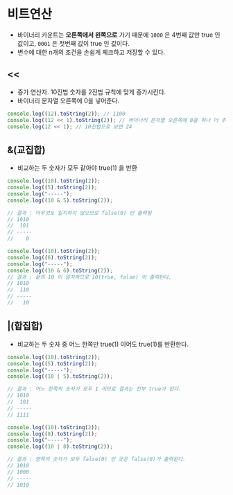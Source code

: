 # 비트연산

- 바이너리 카운트는 **오른쪽에서 왼쪽으로** 가기 때문에 `1000` 은 4번째 값만 true 인 값이고, `0001` 은 첫번째 값이 true 인 값이다.
- 변수에 대한 n개의 조건을 손쉽게 체크하고 저장할 수 있다.

## <<

- 증가 연산자. 10진법 숫자를 2진법 규칙에 맞게 증가시킨다.
- 바이너리 문자열 오른쪽에 0을 넣어준다.

```javascript
console.log((12).toString(2)); // 1100
console.log((12 << 1).toString(2)); // 바이너리 문자열 오른쪽에 0을 하나 더 추가하면 11000
console.log(12 << 1); // 10진법으로 보면 24
```

## &(교집합)

- 비교하는 두 숫자가 모두 같아야 true(1) 을 반환

```javascript
console.log((10).toString(2));
console.log((5).toString(2));
console.log("-----");
console.log((10 & 5).toString(2));

// 결과 : 아무것도 일치하지 않으므로 false(0) 만 출력됨
// 1010
//  101
// -----
//    0

console.log((10).toString(2));
console.log((6).toString(2));
console.log("-----");
console.log((10 & 6).toString(2));
// 결과 : 끝의 10 이 일치하므로 10(true, false) 이 출력된다.
// 1010
//  110
// -----
//   10
```

## |(합집합)

- 비교하는 두 숫자 중 어느 한쪽만 true(1) 이어도 true(1)를 반환한다.

```javascript
console.log((10).toString(2));
console.log((5).toString(2));
console.log("-----");
console.log((10 | 5).toString(2));

// 결과 : 어느 한쪽의 숫자가 모두 1 이므로 결과는 전부 true가 된다.
// 1010
//  101
// -----
// 1111

console.log((10).toString(2));
console.log((8).toString(2));
console.log("-----");
console.log((10 | 8).toString(2));

// 결과 : 양쪽의 숫자가 모두 false(0) 인 곳은 false(0)가 출력된다.
// 1010
// 1000
// -----
// 1010
```
